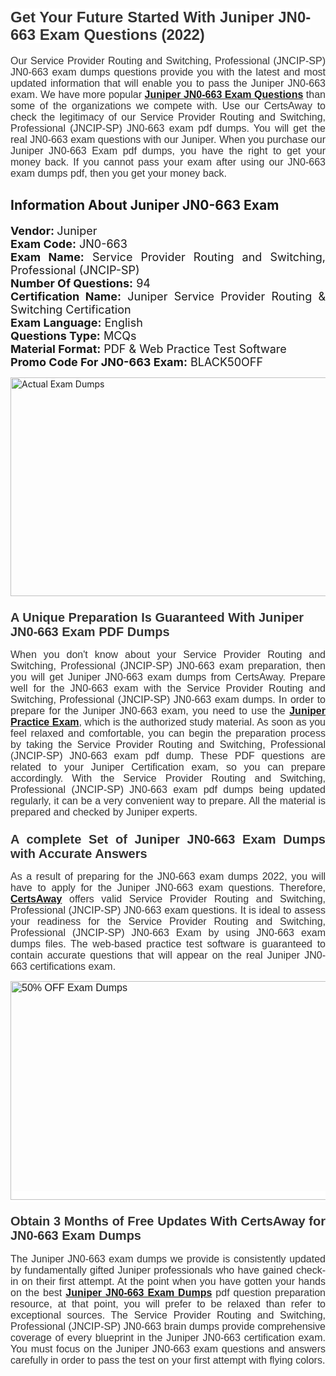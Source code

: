 <h1><span style="font-size:24px"><span style="font-family:Calibri,sans-serif"><strong><span style="background-color:white"><span style="font-family:"Verdana",sans-serif"><span style="color:#333333">Get Your Future Started With Juniper JN0-663 Exam Questions (2022)</span></span></span></strong></span></span></h1> <p style="text-align:justify"><span style="font-size:11pt"><span style="font-family:Calibri,sans-serif"><span style="font-size:12.0pt"><span style="background-color:white"><span style="font-family:"Verdana",sans-serif"><span style="color:#333333">Our Service Provider Routing and Switching, Professional (JNCIP-SP) JN0-663 exam dumps questions provide you with the latest and most updated information that will enable you to pass the Juniper JN0-663 exam. We have more popular <a href="https://www.certsaway.com/juniper/jn0-663-exam-dumps"><strong>Juniper JN0-663 Exam Questions</strong></a> than some of the organizations we compete with. Use our CertsAway to check the legitimacy of our Service Provider Routing and Switching, Professional (JNCIP-SP) JN0-663 exam pdf dumps. You will get the real JN0-663 exam questions with our Juniper. When you purchase our Juniper JN0-663 Exam pdf dumps, you have the right to get your money back. If you cannot pass your exam after using our JN0-663 exam dumps pdf, then you get your money back.</span></span></span></span></span></span></p> <h2 style="text-align:justify"><strong>Information About Juniper JN0-663 Exam</strong></h2> <p style="text-align:justify"><span style="font-size:18px"><strong>Vendor: </strong>Juniper<br /> <strong>Exam Code:</strong> JN0-663<br /> <strong>Exam Name:</strong> Service Provider Routing and Switching, Professional (JNCIP-SP)<br /> <strong>Number Of Questions:</strong> 94<br /> <strong>Certification Name:</strong> Juniper Service Provider Routing & Switching Certification<br /> <strong>Exam Language:</strong> English<br /> <strong>Questions Type:</strong> MCQs<br /> <strong>Material Format:</strong> PDF & Web Practice Test Software<br /> <strong>Promo Code For JN0-663 Exam:</strong> BLACK50OFF</span></p> <p style="text-align:justify"><a href="https://www.certsaway.com/juniper/jn0-663-exam-dumps" rel="no-follow"><img alt="Actual Exam Dumps" src="https://blogger.googleusercontent.com/img/b/R29vZ2xl/AVvXsEhM7PDiBcnX1lSN-cQmq5aA7zhxn_sWcl74tkXOSfPCo3QtIY975M9XJLCwEgJ4RXKA47zmJGF6HERJJhyy2xAB8wXG6sgIARPXgzYSBnCmQcQUSzkzAw-rnNk2tBWror0N27JemDbU_7iS0jGjJohQplsk8CyGpJdZ9YktQ0Yz6f7IdzI5OZob-D4eGg/s1382/ca1.png" style="height:350px; width:750px" /></a></p> <h3><span style="font-size:20px"><strong><span style="font-family:Calibri,sans-serif"><span style="background-color:white"><span style="font-family:"Verdana",sans-serif"><span style="color:#333333">A Unique Preparation Is Guaranteed With Juniper JN0-663 Exam PDF Dumps</span></span></span></span></strong></span></h3> <p style="text-align:justify"><span style="font-size:11pt"><span style="font-family:Calibri,sans-serif"><span style="font-size:12.0pt"><span style="background-color:white"><span style="font-family:"Verdana",sans-serif"><span style="color:#333333">When you don't know about your Service Provider Routing and Switching, Professional (JNCIP-SP) JN0-663 exam preparation, then you will get Juniper JN0-663 exam dumps from CertsAway. Prepare well for the JN0-663 exam with the Service Provider Routing and Switching, Professional (JNCIP-SP) JN0-663 exam dumps. In order to prepare for the Juniper JN0-663 exam, you need to use the <a href="https://www.certsaway.com/juniper-questions"><strong>Juniper Practice Exam</strong></a>, which is the authorized study material. As soon as you feel relaxed and comfortable, you can begin the preparation process by taking the Service Provider Routing and Switching, Professional (JNCIP-SP) JN0-663 exam pdf dump. These PDF questions are related to your Juniper Certification exam, so you can prepare accordingly. With the Service Provider Routing and Switching, Professional (JNCIP-SP) JN0-663 exam pdf dumps being updated regularly, it can be a very convenient way to prepare. All the material is prepared and checked by Juniper experts.</span></span></span></span></span></span></p> <h3 style="text-align:justify"><span style="font-size:20px"><span style="font-family:Calibri,sans-serif"><strong><span style="background-color:white"><span style="font-family:"Verdana",sans-serif"><span style="color:#333333">A complete Set of Juniper JN0-663 Exam Dumps with Accurate Answers</span></span></span></strong></span></span></h3> <p style="text-align:justify"><span style="font-size:11pt"><span style="font-family:Calibri,sans-serif"><span style="font-size:12.0pt"><span style="background-color:white"><span style="font-family:"Verdana",sans-serif"><span style="color:#333333">As a result of preparing for the JN0-663 exam dumps 2022, you will have to apply for the Juniper JN0-663 exam questions. Therefore, <a href=" https://www.certsaway.com/"><strong>CertsAway</strong></a> offers valid Service Provider Routing and Switching, Professional (JNCIP-SP) JN0-663 exam questions. It is ideal to assess your readiness for the Service Provider Routing and Switching, Professional (JNCIP-SP) JN0-663 Exam by using JN0-663 exam dumps files. The web-based practice test software is guaranteed to contain accurate questions that will appear on the real Juniper JN0-663 certifications exam.</span></span></span></span></span></span></p> <p style="text-align:justify"><span style="font-size:11pt"><span style="font-family:Calibri,sans-serif"><span style="font-size:12.0pt"><span style="background-color:white"><span style="font-family:"Verdana",sans-serif"><span style="color:#333333"><a href="https://www.certsaway.com/juniper/jn0-663-exam-dumps" rel="no-follow"><img alt="50% OFF Exam Dumps" src="https://www.certcollections.com/uploads/content/c2.png" style="height:350px; width:750px" /></a></span></span></span></span></span></span></p> <h3 style="text-align:justify"><span style="font-size:20px"><strong><span style="font-family:Calibri,sans-serif"><span style="background-color:white"><span style="font-family:"Verdana",sans-serif"><span style="color:#333333">Obtain 3 Months of Free Updates With CertsAway for JN0-663 Exam Dumps</span></span></span></span></strong></span></h3> <p style="text-align:justify"><span style="font-size:11pt"><span style="font-family:Calibri,sans-serif"><span style="font-size:12.0pt"><span style="background-color:white"><span style="font-family:"Verdana",sans-serif"><span style="color:#333333">The Juniper JN0-663 exam dumps we provide is consistently updated by fundamentally gifted Juniper professionals who have gained check-in on their first attempt. At the point when you have gotten your hands on the best <a href="https://www.certsaway.com/juniper/jn0-663-exam-dumps"><strong>Juniper JN0-663 Exam Dumps</strong></a> pdf question preparation resource, at that point, you will prefer to be relaxed than refer to exceptional sources. The Service Provider Routing and Switching, Professional (JNCIP-SP) JN0-663 brain dumps provide comprehensive coverage of every blueprint in the Juniper JN0-663 certification exam. You must focus on the Juniper JN0-663 exam questions and answers carefully in order to pass the test on your first attempt with flying colors.</span></span></span></span></span></span></p>
